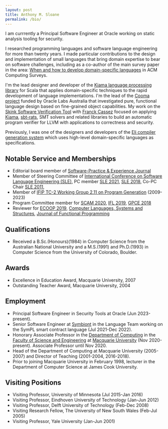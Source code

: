```yaml
---
layout: post
title: Anthony M. Sloane
permalink: /bio/
---
```


I am currrently a Principal Software Engineer at Oracle working on static analysis tooling for security.

I researched programming languages and software language engineering for more than twenty years.
I made particular contributions to the design and implementation of small languages that bring domain expertise to bear on software challenges, including as a co-author of the main survey paper in the area: [When and how to develop domain-specific languages](https://dl.acm.org/citation.cfm?doid=1118890.1118892) in ACM Computing Surveys.

I'm the lead designer and developer of the [Kiama language processing library](/projects/kiama) for Scala that applies domain-specific techniques to the rapid development of language implementations.
I'm the lead of the [Cooma project](/projects/cooma) funded by Oracle Labs Australia that  investigated pure, functional language design based on fine-grained object capabilities.
My work on the [Skink Software Verification Tool](/projects/skink) with [Franck Cassez](https://au.linkedin.com/in/franck-cassez-b775807) focused on applying [Kiama](/projects/kiama), [sbt-rats](/projects/sbtrats), SMT solvers and related libraries to build an automatic program verifier for LLVM with applications to correctness and security.

Previously, I was one of the designers and developers of the [Eli compiler generation system](/projects/eli) which uses high-level domain-specific languages as specifications.

## Notable Service and Memberships

* Editorial board member of [Software-Practice & Experience Journal](https://onlinelibrary.wiley.com/journal/1097024x)
* Member of Steering Committee of [International Conference on Software Language Engineering (SLE)](https://sleconf.org), PC member [SLE 2021](http://www.sleconf.org/2021/), [SLE 2018](http://www.sleconf.org/2018/), Co-PC Chair [SLE 2011](http://www.sleconf.org/2011/),
* Member of [IFIP TC-2 Working Group 2.11 on Program Generation](https://wiki.hh.se/wg211/index.php/Main_Page) (2009-2023)
* Program Committee member for [SCAM 2020](http://www.ieee-scam.org/2020/), [IFL 2019](http://2019.iflconference.org), [GPCE 2018](https://conf.researchr.org/track/gpce-2018/gpce-2018)
* Reviewer for [ECOOP 2019](https://2019.ecoop.org), [Computer Languages, Systems and Structures](https://www.journals.elsevier.com/computer-languages-systems-and-structures/), [Journal of Functional Programming](https://www.cambridge.org/core/journals/journal-of-functional-programming)

## Qualifications

* Received a B.Sc.(Honours)(1984) in Computer Science from the Australian National University and a M.S.(1991) and Ph.D.(1993) in Computer Science from the University of Colorado, Boulder.

## Awards

* Excellence in Education Award, Macquarie University, 2007
* Outstanding Teacher Award, Macquarie University, 2004

## Employment

* Principal Software Engineer in Security Tools at Oracle (Jun 2023-present).
* Senior Software Engineer at [Symbiont](https://symbiont.io) in the Language Team working on the SymPL smart contract language (Jul 2021-Dec 2022).
* Honorary Associate Professor in the [Department of Computing](https://www.mq.edu.au/about/about-the-university/faculties-and-departments/faculty-of-science-and-engineering/departments-and-centres/department-of-computing) in the [Faculty of Science and Engineering](https://www.mq.edu.au/about/about-the-university/faculties-and-departments/faculty-of-science-and-engineering) at [Macquarie University](https://www.mq.edu.au/) (Nov 2020-present).
Associate Professor until Nov 2020.
* Head of the Department of Computing at Macquarie University (2005-2007) and Director of Teaching (2001-2004, 2016-2018).
* Prior to joining Macquarie University in February 1998, lecturer in the Department of Computer Science at James Cook University.

## Visiting Positions

* Visiting Professor, University of Minnesota (Jul 2015-Jan 2016)
* Visiting Professor, Eindhoven University of Technology (Jan-Jun 2012)
* Visiting Professor, Delft University of Technology (Feb-Dec 2008)
* Visiting Research Fellow, The University of New South Wales (Feb-Jul 2005)
* Visiting Professor, Yale University (Jan-Jun 2001)
